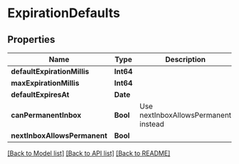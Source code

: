 # ExpirationDefaults

## Properties
Name | Type | Description | Notes
------------ | ------------- | ------------- | -------------
**defaultExpirationMillis** | **Int64** |  | [optional] 
**maxExpirationMillis** | **Int64** |  | [optional] 
**defaultExpiresAt** | **Date** |  | [optional] 
**canPermanentInbox** | **Bool** | Use nextInboxAllowsPermanent instead | 
**nextInboxAllowsPermanent** | **Bool** |  | 

[[Back to Model list]](../README#documentation-for-models) [[Back to API list]](../README#documentation-for-api-endpoints) [[Back to README]](../README)



